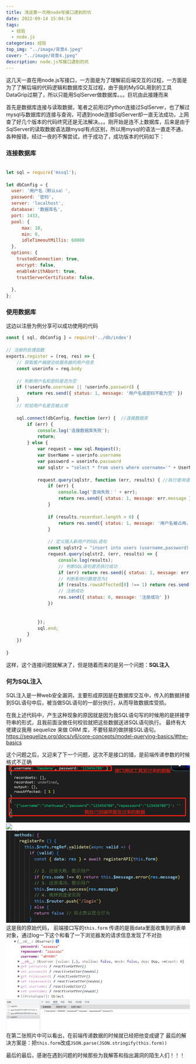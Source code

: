 ```yaml
---
title: 浅谈第一次用node写接口遇到的坑
date: 2022-09-14 15:04:54
tags: 
  - 经验
  - node.js
categories: 经验
top_img: "../image/背景4.jpeg"
cover: "../image/背景4.jpeg"
description: node.js写接口遇到的坑
---
```


这几天一直在用node.js写接口，一方面是为了理解前后端交互的过程，一方面是为了了解后端的代码逻辑和数据库交互过程，由于我的MySQL用到的工具DataGrip过期了，所以只能用SqlServer做数据库。。。巨坑由此接踵而来

首先是数据库连接与读取数据，笔者之前用过Python连接过SqlServer，也了解过mysql与数据库的连接与查询，可遇到node连接SqlServer却一直无法成功，上网查了好几个版本的代码终究还是无法解决。。。刚开始是连不上数据库，后来是由于SqlServer的读取数据语法跟mysql有点区别，所以用mysql的语法一直走不通，各种报错，经过一夜的不懈尝试，终于成功了，成功版本的代码如下：
### 连接数据库
```js

let sql = require('mssql');

let dbConfig = {
  user: '用户名（默认sa）',
  password: '密码',
  server: 'localhost',
  database: '数据库名',
  port: 1433,
  pool: {
      max: 10,
      min: 0,
      idleTimeoutMillis: 60000
  },
  options: {
    trustedConnection: true,
    encrypt: false,
    enableArithAbort: true,
    trustServerCertificate: false,

  },
};
```
### 使用数据库
这边以注册为例分享可以成功使用的代码
```js
const { sql, dbConfig } = require('../db/index')

// 注册的处理函数
exports.register = (req, res) => {
    // 获取客户端提交给服务器的用户信息
    const userinfo = req.body

    // 判断用户名和密码是否为空
    if (!userinfo.username || !userinfo.password) {
        return res.send({ status: 1, message: '用户名或密码不能为空' })
    }
    // 检验用户名是否被占用

    sql.connect(dbConfig, function (err) {  //连接数据库
        if (err) {
            console.log('连接数据库失败');
            return;
        } else {
            var request = new sql.Request();
            var UserName = userinfo.username
            var password = userinfo.password
            var sqlstr = "select * from users where username='" + UserName + "'"
            
            request.query(sqlstr, function (err, results) { //执行查询语句			
                if (err) {
                    console.log('查询失败：' + err);
                    return res.send({ status: 1, message: err.message })
                }
               
                if (results.recordset.length > 0) {
                    return res.send({ status: 1, message: '用户名被占用，请重新输入用户名' })
                }
            
                // 定义插入新用户的SQL语句
                const sqlstr2 = "insert into users (username,password) values ('"+ UserName + "','"+ password +"'"+")"
                request.query(sqlstr2, (err, results) => {
                    console.log(results);
                    // 判断SQL语句是否执行成功
                    if (err) return res.send({ status: 1, message: err.message })
                    // 判断影响行数是否为1
                    if (results.rowsAffected[0] !== 1) return res.send({ status: 1, message: '注册用户失败，请稍后再试' })
                    // 注册成功
                    res.send({ status: 0, message: '注册成功' })
                })


            });
            sql.end;
        }
    })
   
}
```
这样，这个连接问题就解决了，但是随着而来的是另一个问题：<strong>SQL注入</strong>
### 何为SQL注入
SQL注入是一种web安全漏洞，主要形成原因是在数据库交互中，传入的数据拼接到SQL语句中后，被当做SQL语句的一部分执行，从而导致数据库受损。

在我上述代码中，产生这种现象的原因就是因为我SQL语句写的时候用的是拼接字符串的形式，且我前面没做任何校验就把这些数据送进SQL语句执行。
最终有大佬建议我用 sequelize 来做 ORM 库，不要轻易的做拼接SQL语句。
https://sequelize.org/docs/v6/core-concepts/model-querying-basics/#the-basics

这个问题之后，又迎来了下一个问题，这次不是接口的错，是前端传递参数的时候格式不正确
![](../image/node01.png)
![](../image/node02.png)
![](../image/node03.jpg)
这是我的原始代码，
前端接口写的```this.form``` 传递的是我data里面收集到的表单对象，通过log一下这个和看了一下浏览器发的请求信息发现了不对劲
![this.form的数据](../image/node04.png)
![发请求的数据](../image/node05.png)
在第二张照片中可以看出，在前端传递数据的时候就已经把他变成键了
最后的解决方案是：把```this.form```改成```JSON.parse(JSON.stringify(this.form))```


最后的最后，感谢在遇到问题的时候那些为我解答和指出漏洞的陌生人们！！！


